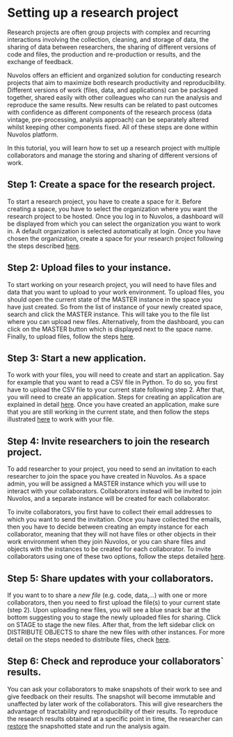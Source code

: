 # Setting up a research project

Research projects are often group projects with complex and recurring interactions involving the collection, cleaning, and storage of data, the sharing of data between researchers, the sharing of different versions of code and files, the production and re-production or results, and the exchange of feedback.

Nuvolos offers an efficient and organized solution for conducting research projects that aim to maximize both research productivity and reproducibility. Different versions of work \(files, data, and applications\) can be packaged together, shared easily with other colleagues who can run the analysis and reproduce the same results. New results can be related to past outcomes with confidence as different components of the research process \(data vintage, pre-processing, analysis approach\) can be separately altered whilst keeping other components fixed. All of these steps are done within Nuvolos platform.

In this tutorial, you will learn how to set up a research project with multiple collaborators and manage the storing and sharing of different versions of work.

## Step 1: Create a space for the research project.

To start a research project, you have to create a space for it. Before creating a space, you have to select the organization where you want the research project to be hosted. Once you log in to Nuvolos, a dashboard will be displayed from which you can select the organization you want to work in. A default organization is selected automatically at login. Once you have chosen the organization, create a space for your research project following the steps described [here](../../actions/organization-management/create-a-space.md).

## Step 2: Upload files to your instance.

To start working on your research project, you will need to have files and data that you want to upload to your work environment. To upload files, you should open the current state of the MASTER instance in the space you have just created. So from the list of instance of your newly created space, search and click the MASTER instance. This will take you to the file list where you can upload new files. Alternatively, from the dashboard, you can click on the MASTER button which is displayed next to the space name. Finally, to upload files, follow the steps [here](../../actions/instance-management/upload-new-files.md).

## Step 3: Start a new application.

To work with your files, you will need to create and start an application. Say for example that you want to read a CSV file in Python. To do so, you first have to upload the CSV file to your current state following step 2. After that, you will need to create an application. Steps for creating an application are explained in detail [here](../../actions/instance-management/create-an-application.md). Once you have created an application, make sure that you are still working in the current state, and then follow the steps illustrated [here](../../actions/instance-management/start-an-application.md) to work with your file.

## Step 4: Invite researchers to join the research project.

To add researcher to your project, you need to send an invitation to each researcher to join the space you have created in Nuvolos. As a space admin, you will be assigned a MASTER instance which you will use to interact with your collaborators. Collaborators instead will be invited to join Nuvolos, and a separate instance will be created for each collaborator.   
  
To invite collaborators, you first have to collect their email addresses to which you want to send the invitation. Once you have collected the emails, then you have to decide between creating an empty instance for each collaborator, meaning that they will not have files or other objects in their work environment when they join Nuvolos, or you can share files and objects with the instances to be created for each collaborator. To invite collaborators using one of these two options, follow the steps detailed [here](../../actions/space-management/create-an-instance.md).

## Step 5: Share updates with your collaborators.

If you want to to share a _new file_ \(e.g. code, data,...\) with one or more collaborators, then you need to first upload the file\(s\) to your current state \(step 2\). Upon uploading new files, you will see a blue snack bar at the bottom suggesting you to stage the newly uploaded files for sharing. Click on STAGE to stage the new files. After that, from the left sidebar click on DISTRIBUTE OBJECTS to share the new files with other instances. For more detail on the steps needed to distribute files, check [here](../../actions/instance-management/distribute-a-snapshot.md).

## Step 6: Check and reproduce your collaborators\` results.

You can ask your collaborators to make snapshots of their work to see and give feedback on their results. The snapshot will become immutable and unaffected by later work of the collaborators. This will give researchers the advantage of tractability and reproducibility of their results. To reproduce the research results obtained at a specific point in time, the researcher can [restore](../../actions/instance-management/restore-a-snapshot.md) the snapshotted state and run the analysis again.



